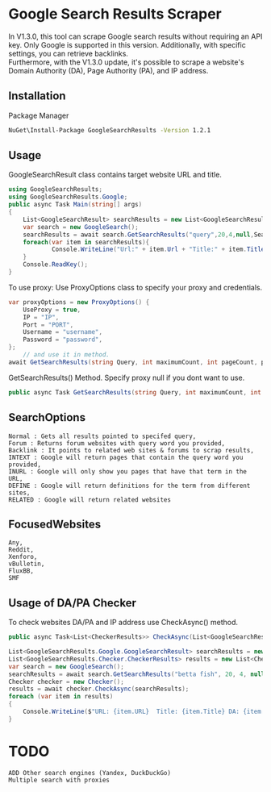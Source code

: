 # Google Search Results Scraper

In V1.3.0, this tool can scrape Google search results without requiring an API key. Only Google is supported in this version. Additionally, with specific settings, you can retrieve backlinks. <br> Furthermore, with the V1.3.0 update, it's possible to scrape a website's Domain Authority (DA), Page Authority (PA), and IP address.
## Installation
Package Manager 
```bash
NuGet\Install-Package GoogleSearchResults -Version 1.2.1
```
## Usage
GoogleSearchResult class contains target website URL and title.
```csharp 
using GoogleSearchResults;
using GoogleSearchResults.Google;
public async Task Main(string[] args)
{
    List<GoogleSearchResult> searchResults = new List<GoogleSearchResult>();
    var search = new GoogleSearch();
    searchResults = await search.GetSearchResults("query",20,4,null,SearchOptions.Backlink, FocusedWebsites.Xenforo);
    foreach(var item in searchResults){
            Console.WriteLine("Url:" + item.Url + "Title:" + item.Title);
    }
    Console.ReadKey();
}
```
To use proxy: Use ProxyOptions class to specify your proxy and credentials.
```csharp
var proxyOptions = new ProxyOptions() { 
    UseProxy = true,
    IP = "IP",
    Port = "PORT",
    Username = "username",
    Password = "password",
};
    // and use it in method.
await GetSearchResults(string Query, int maximumCount, int pageCount, proxyOptions, SearchOptions searchOptions = SearchOptions.Normal, FocusedWebsites websites = FocusedWebsites.Any);

```
GetSearchResults() Method. Specify proxy null if you dont want to use.
```csharp
public async Task GetSearchResults(string Query, int maximumCount, int pageCount, ProxyOptions proxy = null, SearchOptions searchOptions = SearchOptions.Normal, FocusedWebsites websites = FocusedWebsites.Any)
```
## SearchOptions
    Normal : Gets all results pointed to specifed query,
    Forum : Returns forum websites with query word you provided,
    Backlink : It points to related web sites & forums to scrap results,
    INTEXT : Google will return pages that contain the query word you provided,
    INURL : Google will only show you pages that have that term in the URL,
    DEFINE : Google will return definitions for the term from different sites,
    RELATED : Google will return related websites

## FocusedWebsites
    Any,
    Reddit,
    Xenforo,
    vBulletin,
    FluxBB,
    SMF

## Usage of DA/PA Checker
To check websites DA/PA and IP address use CheckAsync() method.
```csharp
public async Task<List<CheckerResults>> CheckAsync(List<GoogleSearchResult> searchResults, ProxyOptions? proxy = null)
```
```csharp
List<GoogleSearchResults.Google.GoogleSearchResult> searchResults = new List<GoogleSearchResults.Google.GoogleSearchResult>();
List<GoogleSearchResults.Checker.CheckerResults> results = new List<CheckerResults>();
var search = new GoogleSearch();
searchResults = await search.GetSearchResults("betta fish", 20, 4, null, SearchOptions.Backlink, FocusedWebsites.Xenforo);
Checker checker = new Checker();
results = await checker.CheckAsync(searchResults);
foreach (var item in results)
{
    Console.WriteLine($"URL: {item.URL}  Title: {item.Title} DA: {item.DA} PA: {item.PA} Spam Score: {item.SpamScore} IP: {item.IP}");
}

```


# TODO
    ADD Other search engines (Yandex, DuckDuckGo)
    Multiple search with proxies